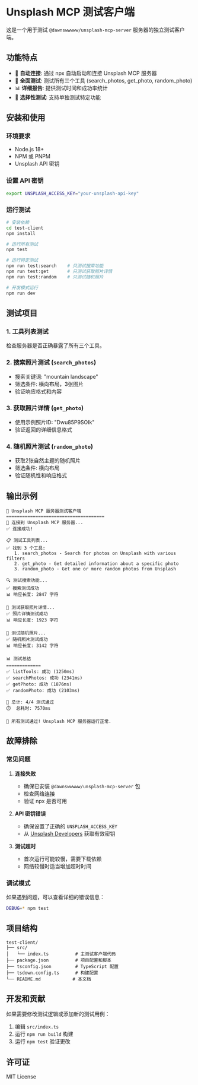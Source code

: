 # Unsplash MCP 测试客户端

这是一个用于测试 `@dawnswwwww/unsplash-mcp-server` 服务器的独立测试客户端。

## 功能特点

- 🔌 **自动连接**: 通过 npx 自动启动和连接 Unsplash MCP 服务器
- 🧪 **全面测试**: 测试所有三个工具 (search_photos, get_photo, random_photo)
- 📊 **详细报告**: 提供测试时间和成功率统计
- 🎯 **选择性测试**: 支持单独测试特定功能

## 安装和使用

### 环境要求

- Node.js 18+
- NPM 或 PNPM
- Unsplash API 密钥

### 设置 API 密钥

```bash
export UNSPLASH_ACCESS_KEY="your-unsplash-api-key"
```

### 运行测试

```bash
# 安装依赖
cd test-client
npm install

# 运行所有测试
npm test

# 运行特定测试
npm run test:search    # 只测试搜索功能
npm run test:get       # 只测试获取照片详情
npm run test:random    # 只测试随机照片

# 开发模式运行
npm run dev
```

## 测试项目

### 1. 工具列表测试

检查服务器是否正确暴露了所有三个工具。

### 2. 搜索照片测试 (`search_photos`)

- 搜索关键词: "mountain landscape"
- 筛选条件: 横向布局，3张图片
- 验证响应格式和内容

### 3. 获取照片详情 (`get_photo`)

- 使用示例照片ID: "Dwu85P9SOIk"
- 验证返回的详细信息格式

### 4. 随机照片测试 (`random_photo`)

- 获取2张自然主题的随机照片
- 筛选条件: 横向布局
- 验证随机性和响应格式

## 输出示例

```
🧪 Unsplash MCP 服务器测试客户端
=====================================
🔌 连接到 Unsplash MCP 服务器...
✅ 连接成功!

📋 测试工具列表...
✅ 找到 3 个工具:
   1. search_photos - Search for photos on Unsplash with various filters
   2. get_photo - Get detailed information about a specific photo
   3. random_photo - Get one or more random photos from Unsplash

🔍 测试搜索功能...
✅ 搜索测试成功
📊 响应长度: 2847 字符

📸 测试获取照片详情...
✅ 照片详情测试成功
📊 响应长度: 1923 字符

🎲 测试随机照片...
✅ 随机照片测试成功
📊 响应长度: 3142 字符

📊 测试总结
=============
✅ listTools: 成功 (1250ms)
✅ searchPhotos: 成功 (2341ms)
✅ getPhoto: 成功 (1876ms)
✅ randomPhoto: 成功 (2103ms)

🎯 总计: 4/4 测试通过
⏱️  总耗时: 7570ms

🎉 所有测试通过! Unsplash MCP 服务器运行正常.
```

## 故障排除

### 常见问题

1. **连接失败**

   - 确保已安装 `@dawnswwwww/unsplash-mcp-server` 包
   - 检查网络连接
   - 验证 npx 是否可用

2. **API 密钥错误**

   - 确保设置了正确的 `UNSPLASH_ACCESS_KEY`
   - 从 [Unsplash Developers](https://unsplash.com/developers) 获取有效密钥

3. **测试超时**
   - 首次运行可能较慢，需要下载依赖
   - 网络较慢时适当增加超时时间

### 调试模式

如果遇到问题，可以查看详细的错误信息：

```bash
DEBUG=* npm test
```

## 项目结构

```
test-client/
├── src/
│   └── index.ts          # 主测试客户端代码
├── package.json          # 项目配置和脚本
├── tsconfig.json         # TypeScript 配置
├── tsdown.config.ts      # 构建配置
└── README.md            # 本文档
```

## 开发和贡献

如果需要修改测试逻辑或添加新的测试用例：

1. 编辑 `src/index.ts`
2. 运行 `npm run build` 构建
3. 运行 `npm test` 验证更改

## 许可证

MIT License
